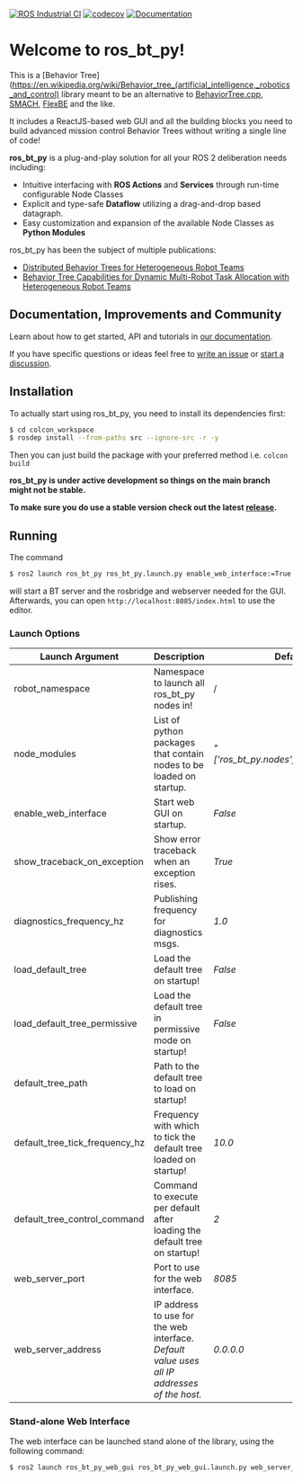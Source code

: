 [![ROS Industrial CI](https://github.com/fzi-forschungszentrum-informatik/ros2_ros_bt_py/actions/workflows/industrial_ci.yml/badge.svg)](https://github.com/fzi-forschungszentrum-informatik/ros2_ros_bt_py/actions/workflows/industrial_ci.yml)
[![codecov](https://codecov.io/gh/fzi-forschungszentrum-informatik/ros2_ros_bt_py/graph/badge.svg?token=CRF3GMWWG3)](https://codecov.io/gh/fzi-forschungszentrum-informatik/ros2_ros_bt_py)
[![Documentation](https://img.shields.io/badge/Documentation-Github_Pages-blue)](https://fzi-forschungszentrum-informatik.github.io/ros2_ros_bt_py/index.html)

# Welcome to ros_bt_py!

This is a [Behavior Tree](https://en.wikipedia.org/wiki/Behavior_tree_(artificial_intelligence,_robotics_and_control) library meant to be an alternative to [BehaviorTree.cpp](https://www.behaviortree.dev/), [SMACH](http://wiki.ros.org/smach), [FlexBE](http://wiki.ros.org/flexbe) and the like.

It includes a ReactJS-based web GUI and all the building blocks you need to build advanced mission
control Behavior Trees without writing a single line of code!

**ros_bt_py** is a plug-and-play solution for all your ROS 2 deliberation needs including:

* Intuitive interfacing with **ROS Actions** and **Services** through run-time configurable Node Classes
* Explicit and type-safe **Dataflow** utilizing a drag-and-drop based datagraph.
* Easy customization and expansion of the available Node Classes as **Python Modules**

ros_bt_py has been the subject of multiple publications:
* [Distributed Behavior Trees for Heterogeneous Robot Teams](https://arxiv.org/pdf/2309.08253)
* [Behavior Tree Capabilities for Dynamic Multi-Robot Task Allocation with Heterogeneous Robot Teams](https://arxiv.org/pdf/2402.02833)

## Documentation, Improvements and Community

Learn about how to get started, API and tutorials in [our documentation](https://fzi-forschungszentrum-informatik.github.io/ros2_ros_bt_py/index.html).

If you have specific questions or ideas feel free to [write an issue](https://github.com/fzi-forschungszentrum-informatik/ros2_ros_bt_py/issues/new/choose) or [start a discussion](https://github.com/fzi-forschungszentrum-informatik/ros2_ros_bt_py/discussions).

## Installation

To actually start using ros_bt_py, you need to install its dependencies first:

```bash
$ cd colcon_workspace
$ rosdep install --from-paths src --ignore-src -r -y
```

Then you can just build the package with your preferred method i.e. `colcon build`

**ros_bt_py is under active development so things on the main branch might not be stable.**

**To make sure you do use a stable version check out the latest [release](https://github.com/fzi-forschungszentrum-informatik/ros2_ros_bt_py/releases).**

## Running

The command
```bash
$ ros2 launch ros_bt_py ros_bt_py.launch.py enable_web_interface:=True
```

will start a BT server and the rosbridge and webserver needed for the
GUI.
Afterwards, you can open `http://localhost:8085/index.html` to use the editor.

### Launch Options

| **Launch Argument**            | **Description**                                                                             | **Default Value**                             |
|--------------------------------|---------------------------------------------------------------------------------------------|-----------------------------------------------|
| robot_namespace                | Namespace to launch all ros_bt_py nodes in!                                                 | /                                             |
| node_modules                   | List of python packages that contain nodes to be loaded on startup.                         | _"['ros_bt_py.nodes','ros_bt_py.ros_nodes']"_ |
| enable_web_interface           | Start web GUI on startup.                                                                   | _False_                                       |
| show_traceback_on_exception    | Show error traceback when an exception rises.                                               | _True_                                        |
| diagnostics_frequency_hz       | Publishing frequency for diagnostics msgs.                                                  | _1.0_                                         |
| load_default_tree              | Load the default tree on startup!                                                           | _False_                                       |
| load_default_tree_permissive   | Load the default tree in permissive mode on startup!                                        | _False_                                       |
| default_tree_path              | Path to the default tree to load on startup!                                                |                                               |
| default_tree_tick_frequency_hz | Frequency with which to tick the default tree loaded on startup!                            | _10.0_                                        |
| default_tree_control_command   | Command to execute per default after loading the default tree on startup!                   | _2_                                           |
| web_server_port                | Port to use for the web interface.                                                          | _8085_                                        |
| web_server_address             | IP address to use for the web interface. _Default value uses all IP addresses of the host._ | _0.0.0.0_                                     |

### Stand-alone Web Interface

The web interface can be launched stand alone of the library, using the following command:

```bash
$ ros2 launch ros_bt_py_web_gui ros_bt_py_web_gui.launch.py web_server_port:=8085 web_server_address:=0.0.0.0
```
